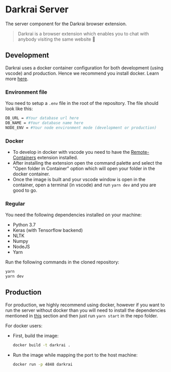 # Darkrai Server

The server component for the Darkrai browser extension.

> Darkrai is a browser extension which enables you to chat with anybody visiting the same website 🤩

## Development

Darkrai uses a docker container configuration for both development (using vscode) and production. Hence we recommend you install docker. Learn more [here](https://www.docker.com/get-started).

### Environment file

You need to setup a `.env` file in the root of the repository. The file should look like this:

```bash
DB_URL = #Your database url here
DB_NAME = #Your database name here
NODE_ENV = #Your node environment mode (development or production)
```

### Docker

- To develop in docker with vscode you need to have the [Remote-Containers](https://marketplace.visualstudio.com/items?itemName=ms-vscode-remote.remote-containers) extension installed.
- After installing the extension open the command palette and select the "Open folder in Container" option which will open your folder in the docker container.
- Once the image is built and your vscode window is open in the container, open a terminal (in vscode) and run `yarn dev` and you are good to go.

### Regular

You need the following dependencies installed on your machine:

- Python 3.7
- Keras (with Tensorflow backend)
- NLTK
- Numpy
- NodeJS
- Yarn

Run the following commands in the cloned repository:

```bash
yarn
yarn dev
```

## Production

For production, we highly recommend using docker, however if you want to run the server without docker than you will need to install the dependencies mentioned in [this](#Regular) section and then just run `yarn start` in the repo folder.

For docker users:

- First, build the image:

  ```bash
  docker build -t darkrai .
  ```

- Run the image while mapping the port to the host machine:

  ```bash
  docker run -p 4848 darkrai
  ```
